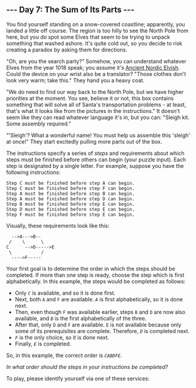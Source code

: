 <article class="day-desc"><h2>--- Day 7: The Sum of Its Parts ---</h2><p>You find yourself standing on a snow-covered coastline; apparently, you landed a little off course.  The region is too hilly to see the North Pole from here, but you do spot some Elves that seem to be trying to unpack something that washed ashore. It's quite cold out, so you decide to risk creating a paradox by asking them for directions.</p>
<p>"Oh, are you the search party?" Somehow, you can understand whatever Elves from the year 1018 speak; you assume it's <a href="/2015/day/6">Ancient Nordic Elvish</a>. Could the device on your wrist also be a translator? "Those clothes don't look very warm; take this." They hand you a heavy coat.</p>
<p>"We do need to find our way back to the North Pole, but we have higher priorities at the moment. You see, believe it or not, this box contains something that will solve all of Santa's transportation problems - at least, that's what it looks like from the pictures in the instructions."  It doesn't seem like they can read whatever language it's in, but you can: "Sleigh kit. <span title="Just some oak and some pine and a handful of Norsemen.">Some assembly required.</span>"</p>
<p>"'Sleigh'? What a wonderful name! You must help us assemble this 'sleigh' at once!" They start excitedly pulling more parts out of the box.</p>
<p>The instructions specify a series of <em>steps</em> and requirements about which steps must be finished before others can begin (your puzzle input). Each step is designated by a single letter. For example, suppose you have the following instructions:</p>
<pre><code>Step C must be finished before step A can begin.
Step C must be finished before step F can begin.
Step A must be finished before step B can begin.
Step A must be finished before step D can begin.
Step B must be finished before step E can begin.
Step D must be finished before step E can begin.
Step F must be finished before step E can begin.
</code></pre>
<p>Visually, these requirements look like this:</p>
<pre><code>  -->A--->B--
 /    \      \
C      -->D----->E
 \           /
  ---->F-----
</code></pre>
<p>Your first goal is to determine the order in which the steps should be completed. If more than one step is ready, choose the step which is first alphabetically. In this example, the steps would be completed as follows:</p>
<ul>
<li>Only <em><code>C</code></em> is available, and so it is done first.</li>
<li>Next, both <code>A</code> and <code>F</code> are available. <em><code>A</code></em> is first alphabetically, so it is done next.</li>
<li>Then, even though <code>F</code> was available earlier, steps <code>B</code> and <code>D</code> are now also available, and <em><code>B</code></em> is the first alphabetically of the three.</li>
<li>After that, only <code>D</code> and <code>F</code> are available. <code>E</code> is not available because only some of its prerequisites are complete. Therefore, <em><code>D</code></em> is completed next.</li>
<li><em><code>F</code></em> is the only choice, so it is done next.</li>
<li>Finally, <em><code>E</code></em> is completed.</li>
</ul>
<p>So, in this example, the correct order is <em><code>CABDFE</code></em>.</p>
<p><em>In what order should the steps in your instructions be completed?</em></p>
</article>
<p>To play, please identify yourself via one of these services:</p>
